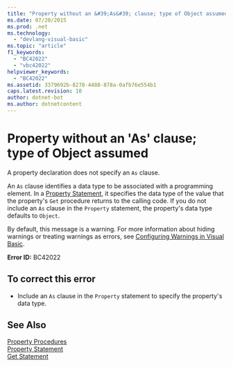 ```yaml
---
title: "Property without an &#39;As&#39; clause; type of Object assumed"
ms.date: 07/20/2015
ms.prod: .net
ms.technology: 
  - "devlang-visual-basic"
ms.topic: "article"
f1_keywords: 
  - "BC42022"
  - "vbc42022"
helpviewer_keywords: 
  - "BC42022"
ms.assetid: 3379692b-8278-4488-878a-0afb76e554b1
caps.latest.revision: 10
author: dotnet-bot
ms.author: dotnetcontent
---
```

# Property without an &#39;As&#39; clause; type of Object assumed
A property declaration does not specify an `As` clause.  
  
 An `As` clause identifies a data type to be associated with a programming element. In a [Property Statement](../../visual-basic/language-reference/statements/property-statement.md), it specifies the data type of the value that the property's `Get` procedure returns to the calling code. If you do not include an `As` clause in the `Property` statement, the property's data type defaults to `Object`.  
  
 By default, this message is a warning. For more information about hiding warnings or treating warnings as errors, see [Configuring Warnings in Visual Basic](/visualstudio/ide/configuring-warnings-in-visual-basic).  
  
 **Error ID:** BC42022  
  
## To correct this error  
  
-   Include an `As` clause in the `Property` statement to specify the property's data type.  
  
## See Also  
 [Property Procedures](../../visual-basic/programming-guide/language-features/procedures/property-procedures.md)  
 [Property Statement](../../visual-basic/language-reference/statements/property-statement.md)  
 [Get Statement](../../visual-basic/language-reference/statements/get-statement.md)
